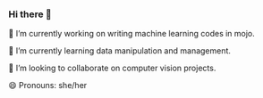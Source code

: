 ### Hi there 👋

<!--
**jumonlala/jumonlala** is a ✨ _special_ ✨ repository because its `README.md` (this file) appears on your GitHub profile.

Here are some ideas to get you started:

- 🔭 I’m currently working on ...
- 🌱 I’m currently learning ...
- 👯 I’m looking to collaborate on ...
- 🤔 I’m looking for help with ...
- 💬 Ask me about ...
- 📫 How to reach me: ...
- 😄 Pronouns: ...
- ⚡ Fun fact: ...
-->

🔭 I’m currently working on writing machine learning codes in mojo.

🌱 I’m currently learning data manipulation and management. 

👯 I’m looking to collaborate on computer vision projects.

😄 Pronouns: she/her
